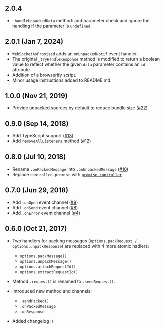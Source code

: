 ## 2.0.4 
* `_handleUnpackedData` method: add parameter check and ignore the handling if the parameter is `undefined`.

## 2.0.1 (Jan 7, 2024)
* `WebSocketAsPromised` adds an `onUnpackedNotif` event handler.
* The original `_tryHandleResponse` method is modified to return a boolean value to reflect whether the given `data` parameter contains an `id` attribute.
* Addition of a browserify script.
* Minor usage instructions added to README.md.

## 1.0.0 (Nov 21, 2019)

* Provide unpacked sources by default to reduce bundle size ([#22])

## 0.9.0 (Sep 14, 2018)

* Add TypeScript support ([#13])
* Add `removeAllListeners` method ([#12])

## 0.8.0 (Jul 10, 2018)

* Rename `.onPackedMessage` into `.onUnpackedMessage` ([#10])
* Replace `controlled-promise` with [`promise-controller`](https://github.com/vitalets/promise-controller)

## 0.7.0 (Jun 29, 2018)

* Add `.onOpen` event channel ([#9])
* Add `.onSend` event channel ([#8])
* Add `.onError` event channel ([#4])

## 0.6.0 (Oct 21, 2017)

* Two handlers for packing messages (`options.packRequest / options.unpackResponse`)
are replaced with 4 more atomic hadlers:
  * `options.packMessage()`
  * `options.unpackMessage()`
  * `options.attachRequestId()`
  * `options.extractRequestId()`

* Method `.request()` is renamed to `.sendRequest()`.

* Introduced new method and channels: 
  * `.sendPacked()`
  * `.onPackedMessage`
  * `.onResponse`
  
* Added changelog :)


[#4]: https://github.com/vitalets/websocket-as-promised/issues/4
[#8]: https://github.com/vitalets/websocket-as-promised/issues/8
[#9]: https://github.com/vitalets/websocket-as-promised/issues/9
[#10]: https://github.com/vitalets/websocket-as-promised/issues/10
[#12]: https://github.com/vitalets/websocket-as-promised/issues/12
[#13]: https://github.com/vitalets/websocket-as-promised/issues/13
[#22]: https://github.com/vitalets/websocket-as-promised/issues/22

